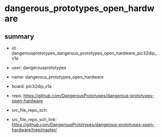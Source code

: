 # dangerous_prototypes_open_hardware
 
## summary 
* id: dangerousprototypes_dangerous_prototypes_open_hardware_pic32dip_v1a
* user: dangerousprototypes
* name: dangerous_prototypes_open_hardware
* board: pic32dip_v1a
* repo: https://github.com/DangerousPrototypes/dangerous-prototypes-open-hardware



* src_file_repo_sch: 
* src_file_repo_sch_link: https://github.com/DangerousPrototypes/dangerous-prototypes-open-hardware/tree/master/






